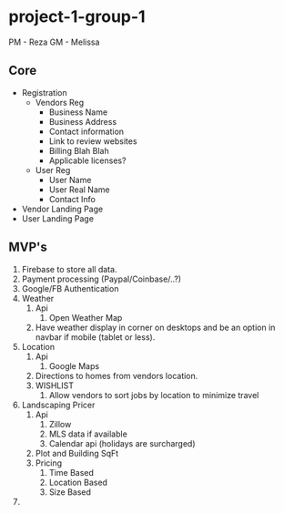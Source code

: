 # project-1-group-1
PM - Reza
GM - Melissa

## Core
* Registration
    * Vendors Reg
        * Business Name
        * Business Address
        * Contact information
        * Link to review websites
        * Billing Blah Blah
        * Applicable licenses?
    * User Reg
        * User Name
        * User Real Name
        * Contact Info
* Vendor Landing Page
* User Landing Page






## MVP's
1. Firebase to store all data.
1. Payment processing (Paypal/Coinbase/..?)
1. Google/FB Authentication
1. Weather
    1. Api
        1. Open Weather Map
    1. Have weather display in corner on desktops and be an option in navbar if mobile (tablet or less).
1. Location
    1. Api
        1. Google Maps
    1. Directions to homes from vendors location.
    1. WISHLIST 
        1. Allow vendors to sort jobs by location to minimize travel
1. Landscaping Pricer 
    1. Api
        1. Zillow
        1. MLS data if available
        1. Calendar api (holidays are surcharged)
    1. Plot and Building SqFt
    1. Pricing
        1. Time Based
        1. Location Based
        1. Size Based
1. 
